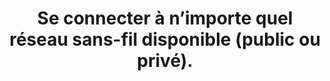---
category: category-vPOHpPFF_kFw2S80Eawqn
definitions:
- definition-7SrNyjjZY76afwFSoaahP
goodPractices:
- good-practice-iF5cadQVqXEkuM4ssFOFi
risks:
- Voir ses données interceptées et permettre à un logiciel malveillant de se propager
  par le réseau.
title: Se connecter à n’importe quel réseau sans-fil disponible (public ou privé).
uuid: vulnerability-0IPFc7FZBN62MsZmss4ep
visibleInCms: true
---
